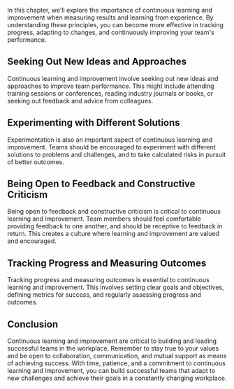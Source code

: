 
In this chapter, we'll explore the importance of continuous learning and improvement when measuring results and learning from experience. By understanding these principles, you can become more effective in tracking progress, adapting to changes, and continuously improving your team's performance.

Seeking Out New Ideas and Approaches
------------------------------------

Continuous learning and improvement involve seeking out new ideas and approaches to improve team performance. This might include attending training sessions or conferences, reading industry journals or books, or seeking out feedback and advice from colleagues.

Experimenting with Different Solutions
--------------------------------------

Experimentation is also an important aspect of continuous learning and improvement. Teams should be encouraged to experiment with different solutions to problems and challenges, and to take calculated risks in pursuit of better outcomes.

Being Open to Feedback and Constructive Criticism
-------------------------------------------------

Being open to feedback and constructive criticism is critical to continuous learning and improvement. Team members should feel comfortable providing feedback to one another, and should be receptive to feedback in return. This creates a culture where learning and improvement are valued and encouraged.

Tracking Progress and Measuring Outcomes
----------------------------------------

Tracking progress and measuring outcomes is essential to continuous learning and improvement. This involves setting clear goals and objectives, defining metrics for success, and regularly assessing progress and outcomes.

Conclusion
----------

Continuous learning and improvement are critical to building and leading successful teams in the workplace. Remember to stay true to your values and be open to collaboration, communication, and mutual support as means of achieving success. With time, patience, and a commitment to continuous learning and improvement, you can build successful teams that adapt to new challenges and achieve their goals in a constantly changing workplace.
